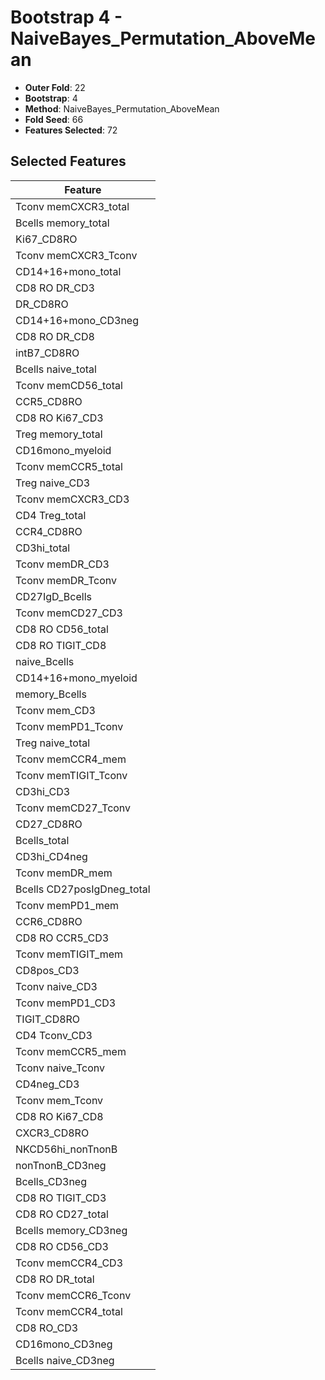 # Bootstrap 4 - NaiveBayes_Permutation_AboveMean

- **Outer Fold**: 22
- **Bootstrap**: 4
- **Method**: NaiveBayes_Permutation_AboveMean
- **Fold Seed**: 66
- **Features Selected**: 72

## Selected Features

| Feature |
|---------|
| Tconv memCXCR3_total |
| Bcells memory_total |
| Ki67_CD8RO |
| Tconv memCXCR3_Tconv |
| CD14+16+mono_total |
| CD8 RO DR_CD3 |
| DR_CD8RO |
| CD14+16+mono_CD3neg |
| CD8 RO DR_CD8 |
| intB7_CD8RO |
| Bcells naive_total |
| Tconv memCD56_total |
| CCR5_CD8RO |
| CD8  RO Ki67_CD3 |
| Treg memory_total |
| CD16mono_myeloid |
| Tconv memCCR5_total |
| Treg naive_CD3 |
| Tconv memCXCR3_CD3 |
| CD4 Treg_total |
| CCR4_CD8RO |
| CD3hi_total |
| Tconv memDR_CD3 |
| Tconv memDR_Tconv |
| CD27IgD_Bcells |
| Tconv memCD27_CD3 |
| CD8 RO CD56_total |
| CD8 RO TIGIT_CD8 |
| naive_Bcells |
| CD14+16+mono_myeloid |
| memory_Bcells |
| Tconv mem_CD3 |
| Tconv memPD1_Tconv |
| Treg naive_total |
| Tconv memCCR4_mem |
| Tconv memTIGIT_Tconv |
| CD3hi_CD3 |
| Tconv memCD27_Tconv |
| CD27_CD8RO |
| Bcells_total |
| CD3hi_CD4neg |
| Tconv memDR_mem |
| Bcells CD27posIgDneg_total |
| Tconv memPD1_mem |
| CCR6_CD8RO |
| CD8 RO CCR5_CD3 |
| Tconv memTIGIT_mem |
| CD8pos_CD3 |
| Tconv naive_CD3 |
| Tconv memPD1_CD3 |
| TIGIT_CD8RO |
| CD4 Tconv_CD3 |
| Tconv memCCR5_mem |
| Tconv naive_Tconv |
| CD4neg_CD3 |
| Tconv mem_Tconv |
| CD8 RO Ki67_CD8 |
| CXCR3_CD8RO |
| NKCD56hi_nonTnonB |
| nonTnonB_CD3neg |
| Bcells_CD3neg |
| CD8 RO TIGIT_CD3 |
| CD8 RO CD27_total |
| Bcells memory_CD3neg |
| CD8 RO CD56_CD3 |
| Tconv memCCR4_CD3 |
| CD8 RO DR_total |
| Tconv memCCR6_Tconv |
| Tconv memCCR4_total |
| CD8 RO_CD3 |
| CD16mono_CD3neg |
| Bcells naive_CD3neg |
